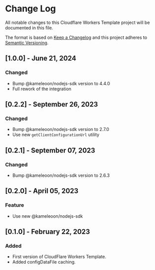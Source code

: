 # Change Log

All notable changes to this Cloudflare Workers Template project will be documented in this file.

The format is based on [Keep a Changelog](http://keepachangelog.com/)
and this project adheres to [Semantic Versioning](http://semver.org/).


## [1.0.0] - June 21, 2024

### Changed

- Bump @kameleoon/nodejs-sdk version to 4.4.0
- Full rework of the integration

## [0.2.2] - September 26, 2023

### Changed

- Bump @kameleoon/nodejs-sdk version to 2.7.0
- Use new `getClientConfigurationUrl` utility

## [0.2.1] - September 07, 2023

### Changed

- Bump @kameleoon/nodejs-sdk version to 2.6.3

## [0.2.0] - April 05, 2023

### Feature

- Use new @kameleoon/nodejs-sdk

## [0.1.0] - February 22, 2023

### Added

- First version of CloudFlare Workers Template.
- Added configDataFile caching.
